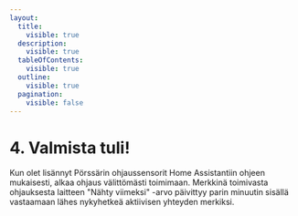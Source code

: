 ```yaml
---
layout:
  title:
    visible: true
  description:
    visible: true
  tableOfContents:
    visible: true
  outline:
    visible: true
  pagination:
    visible: false
---
```


# 4. Valmista tuli!

Kun olet lisännyt Pörssärin ohjaussensorit Home Assistantiin ohjeen mukaisesti, alkaa ohjaus välittömästi toimimaan. Merkkinä toimivasta ohjauksesta laitteen "Nähty viimeksi" -arvo päivittyy parin minuutin sisällä vastaamaan lähes nykyhetkeä aktiivisen yhteyden merkiksi.
